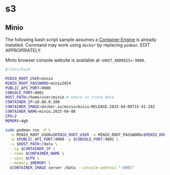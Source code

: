 # s3

## Minio

The following bash script sample assumes a [Container Engine](../docs/setup/README.md) is already installed. Command may work using `docker` by replacing `podman`. EDIT APPROPRIATELY.

Minio browser console website is available at `<HOST_ADDRESS>:9000`.

```sh
#!/bin/bash

MINIO_ROOT_USER=minio
MINIO_ROOT_PASSWORD=minio2024
PUBLIC_API_PORT=9000
CONSOLE_PORT=9001
HOST_PATH=/home/user/minio # where to store data
CONTAINER_IP=10.88.0.200
CONTAINER_IMAGE=docker.io/minio/minio:RELEASE.2025-04-08T15-41-24Z
CONTAINER_NAME=minio.2025-04-08
CPU=2
MEMORY=4gb

sudo podman run -d \
  -e MINIO_ROOT_USER=$MINIO_ROOT_USER -e MINIO_ROOT_PASSWORD=$MINIO_ROOT_PASSWORD \
  -p $PUBLIC_API_PORT:9000 -p $CONSOLE_PORT:9001 \
  -v $HOST_PATH:/data \
  --ip $CONTAINER_IP \
  --name $CONTAINER_NAME \
  --cpus $CPU \
  --memory $MEMORY \
  $CONTAINER_IMAGE server /data --console-address ":9001"
```

